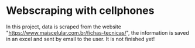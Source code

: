 # Webscraping  with cellphones
 In this project, data is scraped from the website "https://www.maiscelular.com.br/fichas-tecnicas/", the information is saved in an excel and sent by email to the user. It is not finished yet!
